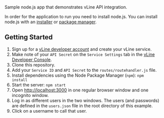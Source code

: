 Sample node.js app that demonstrates vLine API integration.

In order for the application to run you need to install node.js. You
can install node.js with an [installer](http://nodejs.org/download/) or [package
manager](https://github.com/joyent/node/wiki/Installing-Node.js-via-package-manager.).

## Getting Started

1. Sign up for a [vLine developer account](https://vline.com/developer/) and
   create your vLine service.
1. Make note of your `API Secret` on the `Service Settings` tab in the [vLine
   Developer Console](https://vline.com/developer/app/).
1. Clone this repository.
1. Add your `Service ID` and `API Secret` to the
   `routes/routehandler.js` file.
1. Install dependencies using the Node Package Manager (`npm`): `npm install`
1. Start the server: `npm start`
1. Open [http://localhost:3000](http://localhost:3000) in one regular browser
   window and one incognito window.
1. Log in as different users in the two windows. The users (and passwords) are
   defined in the `users.json` file in the root directory of this example.
1. Click on a username to call that user.
